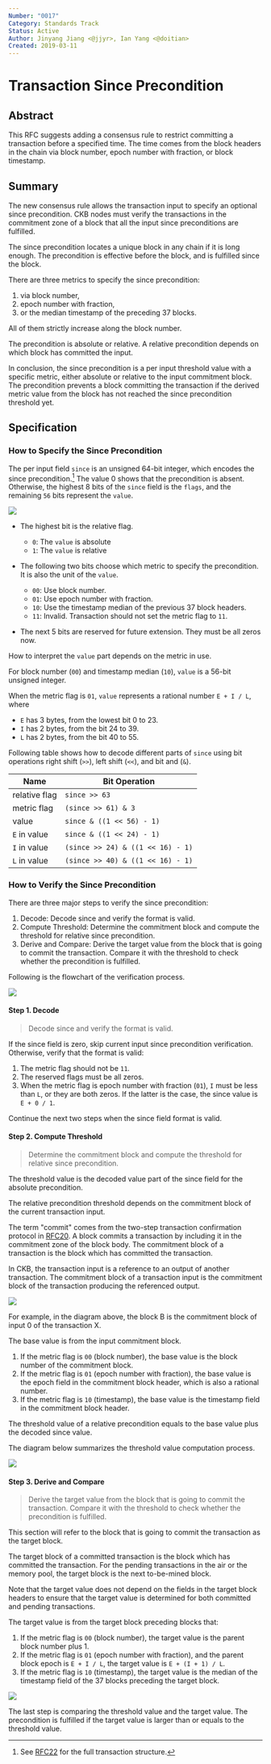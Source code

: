 ```yaml
---
Number: "0017"
Category: Standards Track
Status: Active
Author: Jinyang Jiang <@jjyr>, Ian Yang <@doitian>
Created: 2019-03-11
---
```


# Transaction Since Precondition

<!-- Diagrams are created in Lucid: https://lucid.app/documents/view/d756089a-2388-4ea4-b61a-3943cbe2620a -->

## Abstract

This RFC suggests adding a consensus rule to restrict committing a transaction before a specified time. The time comes from the block headers in the chain via block number, epoch number with fraction, or block timestamp.

## Summary

The new consensus rule allows the transaction input to specify an optional since precondition. CKB nodes must verify the transactions in the commitment zone of a block that all the input since preconditions are fulfilled.

The since precondition locates a unique block in any chain if it is long enough. The precondition is effective before the block, and is fulfilled since the block.

There are three metrics to specify the since precondition:

1. via block number,
2. epoch number with fraction,
3. or the median timestamp of the preceding 37 blocks.

All of them strictly increase along the block number.

The precondition is absolute or relative. A relative precondition depends on which block has committed the input.

In conclusion, the since precondition is a per input threshold value with a specific metric, either absolute or relative to the input commitment block. The precondition prevents a block committing the transaction if the derived metric value from the block has not reached the since precondition threshold yet.

## Specification

### How to Specify the Since Precondition

The per input field `since` is an unsigned 64-bit integer, which encodes the since precondition.[^1] The value 0 shows that the precondition is absent. Otherwise, the highest 8 bits of the `since` field is the `flags`, and the remaining `56` bits represent the `value`.

[^1]: See [RFC22](../rfcs/0022-transaction-structure/0022-transaction-structure.md) for the full transaction structure.

![](since-encoding.jpg)

* The highest bit is the relative flag.

    * `0`: The `value` is absolute
    * `1`: The `value` is relative

* The following two bits choose which metric to specify the precondition. It is also the unit of the `value`.

    * `00`: Use block number.
    * `01`: Use epoch number with fraction.
    * `10`: Use the timestamp median of the previous 37 block headers.
    * `11`: Invalid. Transaction should not set the metric flag to `11`.

* The next 5 bits are reserved for future extension. They must be all zeros now.

How to interpret the `value` part depends on the metric in use.

For block number (`00`) and timestamp median (`10`), `value` is a 56-bit unsigned integer.

When the metric flag is `01`, `value` represents a rational number `E + I / L`, where

* `E` has 3 bytes, from the lowest bit 0 to 23.
* `I` has 2 bytes, from the bit 24 to 39.
* `L` has 2 bytes, from the bit 40 to 55.

Following table shows how to decode different parts of `since` using bit operations right shift (`>>`), left shift (`<<`), and bit and (`&`).

| Name | Bit Operation |
| ---- | ------------- |
| relative flag | `since >> 63` |
| metric flag   | `(since >> 61) & 3` |
| value         | `since & ((1 << 56) - 1)` |
| `E` in value  | `since & ((1 << 24) - 1)` |
| `I` in value  | `(since >> 24) & ((1 << 16) - 1)` |
| `L` in value  | `(since >> 40) & ((1 << 16) - 1)` |

### How to Verify the Since Precondition

There are three major steps to verify the since precondition:

1. Decode: Decode since and verify the format is valid.
2. Compute Threshold: Determine the commitment block and compute the threshold for relative since precondition.
3. Derive and Compare: Derive the target value from the block that is going to commit the transaction. Compare it with the threshold to check whether the precondition is fulfilled.

Following is the flowchart of the verification process.

![](since-verification.jpg)

#### Step 1. Decode

> Decode since and verify the format is valid.

If the since field is zero, skip current input since precondition verification. Otherwise, verify that the format is valid:

1. The metric flag should not be `11`.
2. The reserved flags must be all zeros.
3. When the metric flag is epoch number with fraction (`01`), `I` must be less than `L`, or they are both zeros. If the latter is the case, the since value is `E + 0 / 1`.

Continue the next two steps when the since field format is valid.

#### Step 2. Compute Threshold

> Determine the commitment block and compute the threshold for relative since precondition.

The threshold value is the decoded value part of the since field for the absolute precondition.

The relative precondition threshold depends on the commitment block of the current transaction input.

The term "commit" comes from the two-step transaction confirmation protocol in [RFC20][]. A block commits a transaction by including it in the commitment zone of the block body. The commitment block of a transaction is the block which has committed the transaction.

[RFC20]: ../0020-ckb-consensus-protocol/0020-ckb-consensus-protocol.md#two-step-transaction-confirmation

In CKB, the transaction input is a reference to an output of another transaction. The commitment block of a transaction input is the commitment block of the transaction producing the referenced output.

![](commitment-block.jpg)

For example, in the diagram above, the block B is the commitment block of input 0 of the transaction X.

The base value is from the input commitment block.

1. If the metric flag is `00` (block number), the base value is the block number of the commitment block.
2. If the metric flag is `01` (epoch number with fraction), the base value is the epoch field in the commitment block header, which is also a rational number.
3. If the metric flag is `10` (timestamp), the base value is the timestamp field in the commitment block header.

The threshold value of a relative precondition equals to the base value plus the decoded since value.

The diagram below summarizes the threshold value computation process.

![](threshold-value.jpg)

#### Step 3. Derive and Compare

> Derive the target value from the block that is going to commit the transaction. Compare it with the threshold to check whether the precondition is fulfilled.

This section will refer to the block that is going to commit the transaction as the target block.

The target block of a committed transaction is the block which has committed the transaction. For the pending transactions in the air or the memory pool, the target block is the next to-be-mined block.

Note that the target value does not depend on the fields in the target block headers to ensure that the target value is determined for both committed and pending transactions.

The target value is from the target block preceding blocks that:

1. If the metric flag is `00` (block number), the target value is the parent block number plus 1.
2. If the metric flag is `01` (epoch number with fraction), and the parent block epoch is `E + I / L`, the target value is `E + (I + 1) / L`.
3. If the metric flag is `10` (timestamp), the target value is the median of the timestamp field of the 37 blocks preceding the target block.

![](target-value.jpg)

The last step is comparing the threshold value and the target value. The precondition is fulfilled if the target value is larger than or equals to the threshold value.
